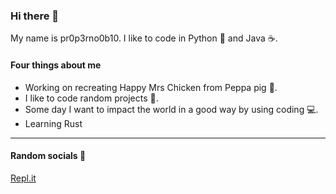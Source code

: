 ### Hi there 👋

My name is pr0p3rno0b10. I like to code in Python 🐍 and Java ☕️.

#### Four things about me

* Working on recreating Happy Mrs Chicken from Peppa pig 🐷.
* I like to code random projects 🎲.
* Some day I want to impact the world in a good way by using coding 💻.
* Learning Rust
- - - 
#### Random socials 💬

[Repl.it](https://repl.it/@pr0p3rno0b10)
